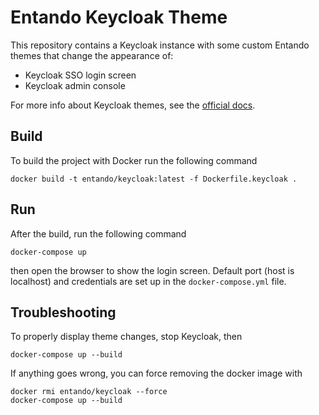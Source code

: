 # Entando Keycloak Theme
This repository contains a Keycloak instance with some custom Entando themes that change the appearance of:

* Keycloak SSO login screen
* Keycloak admin console

For more info about Keycloak themes, see the [official docs](https://www.keycloak.org/docs/latest/server_development/#_themes).

## Build
To build the project with Docker run the following command

```
docker build -t entando/keycloak:latest -f Dockerfile.keycloak .
```

## Run
After the build, run the following command

```
docker-compose up
```

then open the browser to show the login screen. Default port (host is localhost) and credentials are set up in the `docker-compose.yml` file.

## Troubleshooting
To properly display theme changes, stop Keycloak, then

```
docker-compose up --build
```

If anything goes wrong, you can force removing the docker image with 

```
docker rmi entando/keycloak --force
docker-compose up --build
```
